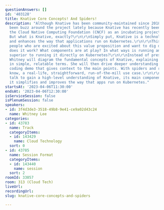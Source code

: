 ```yaml
---
questionAnswers: []
id: '403128'
title: Knative Core Concepts! And Spiders!
description: "Although Knative has been community-maintained since 2018, there has
  been buzz around the project lately because Knative has recently been accepted to
  the Cloud Native Computing Foundation (CNCF) as an incubating project.\r\n\r\nCool!
  But what is Knative, exactly?\r\n\r\nSimply put, Knative is a technology that streamlines
  and enhances the way that applications run on Kubernetes.\r\n\r\nThis talk is for
  people who are excited about this value proposition and want to dig deeper. How
  does it work? What components are at play? In what ways is running an app on Knative
  superior to running it directly on Kubernetes?\r\n\r\nInstead of presenting slides,
  Whitney will diagram the fundamental concepts of Knative, explaining how they work
  in simple, relatable terms. She will then drive deeper understanding with a live
  coding demo that gives context to the main points. With spiders and rainbows. You
  know, a real-life, straightforward, run-of-the-mill use case.\r\n\r\nAttend this
  talk to gain a high-level understanding of Knative, its main components, and how
  it simplifies and improves the way that apps run on Kubernetes."
startsAt: '2023-04-06T11:30:00'
endsAt: '2023-04-06T12:30:00'
isServiceSession: false
isPlenumSession: false
speakers:
- id: 3f4d3de3-3518-49b8-9e41-ce9a02d43c24
  name: Whitney Lee
categories:
- id: 43783
  name: Track
  categoryItems:
  - id: 143429
    name: Cloud Technology
  sort: 0
- id: 43785
  name: Session Format
  categoryItems:
  - id: 143440
    name: session
  sort: 2
roomId: 33057
room: 313 (Cloud Tech)
liveUrl: 
recordingUrl: 
slug: knative-core-concepts-and-spiders

---
```

